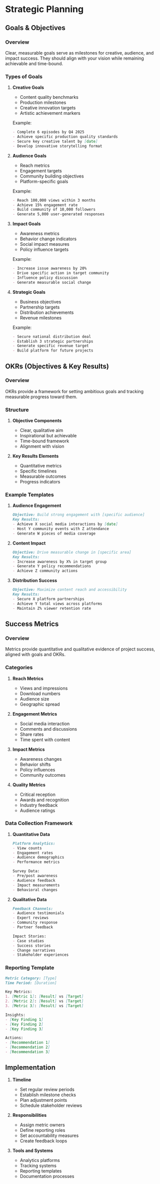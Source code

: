 # Strategic Planning

## Goals & Objectives

### Overview
Clear, measurable goals serve as milestones for creative, audience, and impact success. They should align with your vision while remaining achievable and time-bound.

### Types of Goals

1. **Creative Goals**
   - Content quality benchmarks
   - Production milestones
   - Creative innovation targets
   - Artistic achievement markers

   Example:
   ```markdown
   - Complete 6 episodes by Q4 2025
   - Achieve specific production quality standards
   - Secure key creative talent by [date]
   - Develop innovative storytelling format
   ```

2. **Audience Goals**
   - Reach metrics
   - Engagement targets
   - Community building objectives
   - Platform-specific goals

   Example:
   ```markdown
   - Reach 100,000 views within 3 months
   - Achieve 15% engagement rate
   - Build community of 10,000 followers
   - Generate 5,000 user-generated responses
   ```

3. **Impact Goals**
   - Awareness metrics
   - Behavior change indicators
   - Social impact measures
   - Policy influence targets

   Example:
   ```markdown
   - Increase issue awareness by 20%
   - Drive specific action in target community
   - Influence policy discussion
   - Generate measurable social change
   ```

4. **Strategic Goals**
   - Business objectives
   - Partnership targets
   - Distribution achievements
   - Revenue milestones

   Example:
   ```markdown
   - Secure national distribution deal
   - Establish 3 strategic partnerships
   - Generate specific revenue target
   - Build platform for future projects
   ```

## OKRs (Objectives & Key Results)

### Overview
OKRs provide a framework for setting ambitious goals and tracking measurable progress toward them.

### Structure

1. **Objective Components**
   - Clear, qualitative aim
   - Inspirational but achievable
   - Time-bound framework
   - Alignment with vision

2. **Key Results Elements**
   - Quantitative metrics
   - Specific timelines
   - Measurable outcomes
   - Progress indicators

### Example Templates

1. **Audience Engagement**
   ```markdown
   Objective: Build strong engagement with [specific audience]
   Key Results:
   - Achieve X social media interactions by [date]
   - Host Y community events with Z attendance
   - Generate W pieces of media coverage
   ```

2. **Content Impact**
   ```markdown
   Objective: Drive measurable change in [specific area]
   Key Results:
   - Increase awareness by X% in target group
   - Generate Y policy recommendations
   - Achieve Z community actions
   ```

3. **Distribution Success**
   ```markdown
   Objective: Maximize content reach and accessibility
   Key Results:
   - Secure X platform partnerships
   - Achieve Y total views across platforms
   - Maintain Z% viewer retention rate
   ```

## Success Metrics

### Overview
Metrics provide quantitative and qualitative evidence of project success, aligned with goals and OKRs.

### Categories

1. **Reach Metrics**
   - Views and impressions
   - Download numbers
   - Audience size
   - Geographic spread

2. **Engagement Metrics**
   - Social media interaction
   - Comments and discussions
   - Share rates
   - Time spent with content

3. **Impact Metrics**
   - Awareness changes
   - Behavior shifts
   - Policy influences
   - Community outcomes

4. **Quality Metrics**
   - Critical reception
   - Awards and recognition
   - Industry feedback
   - Audience ratings

### Data Collection Framework

1. **Quantitative Data**
   ```markdown
   Platform Analytics:
   - View counts
   - Engagement rates
   - Audience demographics
   - Performance metrics

   Survey Data:
   - Pre/post awareness
   - Audience feedback
   - Impact measurements
   - Behavioral changes
   ```

2. **Qualitative Data**
   ```markdown
   Feedback Channels:
   - Audience testimonials
   - Expert reviews
   - Community response
   - Partner feedback

   Impact Stories:
   - Case studies
   - Success stories
   - Change narratives
   - Stakeholder experiences
   ```

### Reporting Template
```markdown
Metric Category: [Type]
Time Period: [Duration]

Key Metrics:
1. [Metric 1]: [Result] vs [Target]
2. [Metric 2]: [Result] vs [Target]
3. [Metric 3]: [Result] vs [Target]

Insights:
- [Key Finding 1]
- [Key Finding 2]
- [Key Finding 3]

Actions:
- [Recommendation 1]
- [Recommendation 2]
- [Recommendation 3]
```

## Implementation

1. **Timeline**
   - Set regular review periods
   - Establish milestone checks
   - Plan adjustment points
   - Schedule stakeholder reviews

2. **Responsibilities**
   - Assign metric owners
   - Define reporting roles
   - Set accountability measures
   - Create feedback loops

3. **Tools and Systems**
   - Analytics platforms
   - Tracking systems
   - Reporting templates
   - Documentation processes 